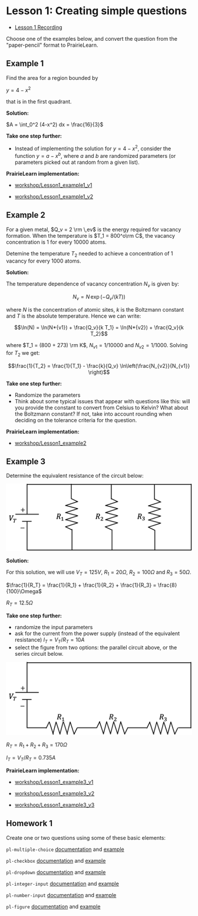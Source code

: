 # Lesson 1: Creating simple questions

- [Lesson 1 Recording](https://mediaspace.illinois.edu/media/t/1_8v9b8gqe/170964131)

Choose one of the examples below, and convert the question from the "paper-pencil" format to PrairieLearn.

## Example 1

Find the area for a region bounded by

$y = 4 - x^2$

that is in the first quadrant.

**Solution:**

$A = \int_0^2 (4-x^2) dx = \frac{16}{3}$

**Take one step further:**

- Instead of implementing the solution for $y = 4 - x^2$, consider the function $y = a - x^b$, where $a$ and $b$ are randomized parameters (or parameters picked out at random from a given list).

**PrairieLearn implementation:**

- [workshop/Lesson1_example1_v1](https://us.prairielearn.com/pl/course/108/question/8211618/preview)

- [workshop/Lesson1_example1_v2](https://us.prairielearn.com/pl/course/108/question/8211620/preview)

## Example 2

For a given metal, $Q_v = 2 \rm \,ev$ is the energy required for vacancy formation. When the temperature is $T_1 = 800^o\rm C$, the vacancy concentration is 1 for every 10000 atoms.

Detemine the temperature $T_2$ needed to achieve a concentration of 1 vacancy for every 1000 atoms.

**Solution:**

The temperature dependence of vacancy concentration $N_v$ is given by:

$$N_v = N \, \exp(-Q_v/(k T))$$

where $N$ is the concentration of atomic sites, $k$ is the Boltzmann constant and $T$ is the absolute temperature. Hence we can write:

$$\ln(N) = \ln(N*{v1}) + \frac{Q_v}{k T_1} = \ln(N*{v2}) + \frac{Q_v}{k T_2}$$

where $T_1 = (800 + 273) \rm K$, $N_{v1} = 1/10000$ and $N_{v2} = 1/1000$. Solving for $T_2$ we get:

$$\frac{1}{T_2} = \frac{1}{T_1} - \frac{k}{Q_v} \ln\left(\frac{N_{v2}}{N_{v1}} \right)$$

**Take one step further:**

- Randomize the parameters
- Think about some typical issues that appear with questions like this: will you provide the constant to convert from Celsius to Kelvin? What about the Boltzmann constant? If not, take into account rounding when deciding on the tolerance criteria for the question.

**PrairieLearn implementation:**

- [workshop/Lesson1_example2](https://us.prairielearn.com/pl/course/108/question/8211621/preview)

## Example 3

Determine the equivalent resistance of the circuit below:

![A circuit figure](figs/circ1.png)

**Solution:**

For this solution, we will use $V_T = 125V$, $R_1 = 20\Omega$, $R_2 = 100\Omega$ and $R_3 = 50\Omega$.

$\frac{1}{R_T} = \frac{1}{R_1} + \frac{1}{R_2} + \frac{1}{R_3} = \frac{8}{100}\Omega$

$R_T = 12.5 \Omega$

**Take one step further:**

- randomize the input parameters
- ask for the current from the power supply (instead of the equivalent resistance)
  $I_T = V_T/R_T = 10 A$
- select the figure from two options: the parallel circuit above, or the series circuit below.

![A second circuit figure](figs/circ2.png)

$R_T = R_1 + R_2 + R_3 = 170 \Omega$

$I_T = V_T/R_T = 0.735 A$

**PrairieLearn implementation:**

- [workshop/Lesson1_example3_v1](https://us.prairielearn.com/pl/course/108/question/8211622/preview)

- [workshop/Lesson1_example3_v2](https://us.prairielearn.com/pl/course/108/question/8211624/preview)

- [workshop/Lesson1_example3_v3](https://us.prairielearn.com/pl/course/108/question/8211623/preview)

## Homework 1

Create one or two questions using some of these basic elements:

`pl-multiple-choice` [documentation](https://prairielearn.readthedocs.io/en/latest/elements/#pl-multiple-choice-element) and [example](https://us.prairielearn.com/pl/course/108/question/6312319/preview)

`pl-checkbox` [documentation](https://prairielearn.readthedocs.io/en/latest/elements/#pl-checkbox-element) and [example](https://us.prairielearn.com/pl/course/108/question/1420145/preview)

`pl-dropdown` [documentation](https://prairielearn.readthedocs.io/en/latest/elements/#pl-dropdown-element) and [example](https://us.prairielearn.com/pl/course/108/question/7911603/preview)

`pl-integer-input` [documentation](https://prairielearn.readthedocs.io/en/latest/elements/#pl-integer-input-element) and [example](https://us.prairielearn.com/pl/course/108/question/3637014/preview)

`pl-number-input` [documentation](https://prairielearn.readthedocs.io/en/latest/elements/#pl-number-input-element) and [example](https://us.prairielearn.com/pl/course/108/question/3131525/preview)

`pl-figure` [documentation](https://prairielearn.readthedocs.io/en/latest/elements/#pl-figure-element) and [example](https://us.prairielearn.com/pl/course/108/question/611923/preview)

